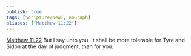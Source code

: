 ```yaml
---
publish: true
tags: [Scripture/NewT, noGraph]
aliases: ["Matthew 11:22"]
---
```

[Matthew 11:22](https://churchofjesuschrist.org/study/scriptures/nt/matt/11?lang=eng&id=p22#p22) But I say unto you, It shall be more tolerable for Tyre and Sidon at the day of judgment, than for you.
